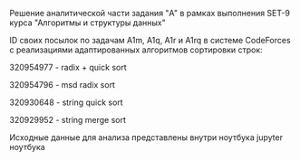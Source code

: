 Решение аналитической части задания "A" в рамках выполнения SET-9 курса "Алгоритмы и структуры данных"

ID своих посылок по задачам A1m, A1q, A1r и A1rq в системе CodeForces с реализациями адаптированных алгоритмов сортировки строк:

320954977 - radix + quick sort

320954796 - msd radix sort

320930648 - string quick sort

320929952 - string merge sort

Исходные данные для анализа представлены внутри ноутбука jupyter ноутбука
